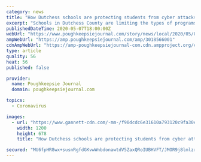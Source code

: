 ```yaml
---
category: news
title: "How Dutchess schools are protecting students from cyber attacks amid coronavirus pandemic"
excerpt: "Schools in Dutchess County are limiting the types of programs teachers can use, encrypting servers, and taking extra measures to ensure that students don't fall victim to cyber-attacks as did the Red Hook school board."
publishedDateTime: 2020-05-07T18:00:00Z
webUrl: "https://www.poughkeepsiejournal.com/story/news/local/2020/05/07/coronavirus-how-dutchess-schools-protect-students-cyber-attacks/3018566001/"
ampWebUrl: "https://amp.poughkeepsiejournal.com/amp/3018566001"
cdnAmpWebUrl: "https://amp-poughkeepsiejournal-com.cdn.ampproject.org/c/s/amp.poughkeepsiejournal.com/amp/3018566001"
type: article
quality: 56
heat: 56
published: false

provider:
  name: Poughkeepsie Journal
  domain: poughkeepsiejournal.com

topics:
  - Coronavirus

images:
  - url: "https://www.gannett-cdn.com/-mm-/f90dcdc6e31610a793120c9fa30e94beafafe5ea/c=0-0-5609-3169/local/-/media/2017/02/22/Poughkeepsie/Poughkeepsie/636233643453037664-mg022217spackenkillartsclub005.jpg?auto=webp&format=pjpg&width=1200"
    width: 1200
    height: 678
    title: "How Dutchess schools are protecting students from cyber attacks amid coronavirus pandemic"

secured: "MU6fpHR8wx+susnRgfdGKvwWnbdonawtdV5ZaxQRoIUBHVFT/JMOR9j8lmlzxC/6jo6fNC2wKJvMJP4AMsoJhpCXyHwL4bFadpqcVl5ZGFC+3L44Fij3RvfZXGxU02Z4vIDNOwwQdmCvAvutfi3PhUwgXtWeoaXp/N3rPKFYQtydMiIjIxJck30YTZHjMLxKKsQqpqDqHFZd2aTSuspPzaP5aZqLJoScf0HT31Op3GGh1EMl9vQhAK+xJaLHfYRv4LcN6rYO1QChQfBmkAbj/kpACQa+rqcf5ePNrWep+AsYCOCC9dsW2oXQKL6LL9pQ;iv5vvS5Cws0kpF57h0tr1A=="
---
```


